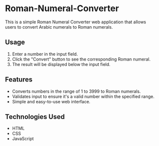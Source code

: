 # Roman-Numeral-Converter
This is a simple Roman Numeral Converter web application that allows users to convert Arabic numerals to Roman numerals.

## Usage

1. Enter a number in the input field.
2. Click the "Convert" button to see the corresponding Roman numeral.
3. The result will be displayed below the input field.

## Features

- Converts numbers in the range of 1 to 3999 to Roman numerals.
- Validates input to ensure it's a valid number within the specified range.
- Simple and easy-to-use web interface.

## Technologies Used

- HTML
- CSS
- JavaScript
